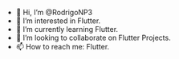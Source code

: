 - 👋 Hi, I’m @RodrigoNP3
- 👀 I’m interested in Flutter.
- 🌱 I’m currently learning Flutter.
- 💞️ I’m looking to collaborate on Flutter Projects.
- 📫 How to reach me: Flutter.

<!---
RodrigoNP3/RodrigoNP3 is a ✨ special ✨ repository because its `README.md` (this file) appears on your GitHub profile.
You can click the Preview link to take a look at your changes.
--->
